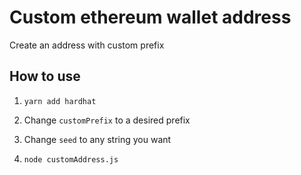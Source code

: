 # Custom ethereum wallet address

Create an address with custom prefix

## How to use

 1. `yarn add hardhat`

 2. Change `customPrefix` to a desired prefix

 3. Change `seed` to any string you want

 4. `node customAddress.js`

